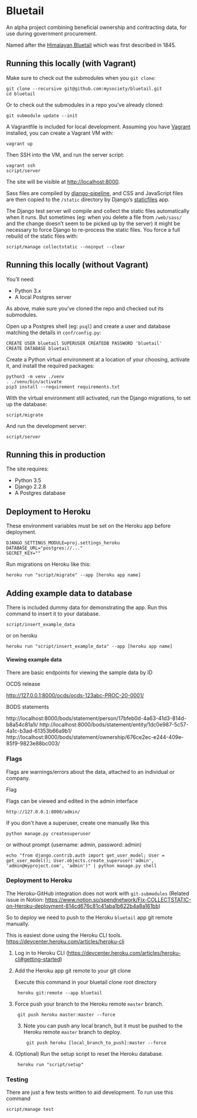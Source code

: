 # Bluetail

An alpha project combining beneficial ownership and contracting data, for use during government procurement.

Named after the [Himalayan Bluetail](https://en.wikipedia.org/wiki/Himalayan_bluetail) which was first described in 1845.

## Running this locally (with Vagrant)

Make sure to check out the submodules when you `git clone`:

```
git clone --recursive git@github.com:mysociety/bluetail.git
cd bluetail
```

Or to check out the submodules in a repo you’ve already cloned:

```
git submodule update --init
```

A Vagrantfile is included for local development. Assuming you have [Vagrant](https://www.vagrantup.com/) installed, you can create a Vagrant VM with:

```
vagrant up
```

Then SSH into the VM, and run the server script:

```
vagrant ssh
script/server
```

The site will be visible at <http://localhost:8000>.

Sass files are compiled by [django-pipeline](https://django-pipeline.readthedocs.io/en/latest/index.html), and CSS and JavaScript files are then copied to the `/static` directory by Django‘s [staticfiles](https://docs.djangoproject.com/en/2.2/ref/contrib/staticfiles/) app.

The Django test server will compile and collect the static files automatically when it runs. But sometimes (eg: when you delete a file from `/web/sass/` and the change doesn’t seem to be picked up by the server) it might be necessary to force Django to re-process the static files. You force a full rebuild of the static files with:

```
script/manage collectstatic --noinput --clear
```


## Running this locally (without Vagrant)

You’ll need:

* Python 3.x
* A local Postgres server

As above, make sure you’ve cloned the repo and checked out its submodules.

Open up a Postgres shell (eg: `psql`) and create a user and database matching the details in `conf/config.py`:

```
CREATE USER bluetail SUPERUSER CREATEDB PASSWORD 'bluetail'
CREATE DATABASE bluetail
```

Create a Python virtual environment at a location of your choosing, activate it, and install the required packages:

```
python3 -m venv ./venv
. ./venv/bin/activate
pip3 install --requirement requirements.txt
```

With the virtual environment still activated, run the Django migrations, to set up the database:

```
script/migrate
```

And run the development server:

```
script/server
```


## Running this in production

The site requires:

* Python 3.5
* Django 2.2.8
* A Postgres database


## Deployment to Heroku

These environment variables must be set on the Heroku app before deployment.

    DJANGO_SETTINGS_MODULE=proj.settings_heroku
    DATABASE_URL="postgres://..."
    SECRET_KEY=""
    
Run migrations on Heroku like this:

    heroku run "script/migrate" --app [heroku app name]
    

## Adding example data to database

There is included dummy data for demonstrating the app. 
Run this command to insert it to your database.

    script/insert_example_data

or on heroku
    
    heroku run "script/insert_example_data" --app [heroku app name]

    
#### Viewing example data

There are basic endpoints for viewing the sample data by ID

OCDS release

http://127.0.0.1:8000/ocds/ocds-123abc-PROC-20-0001/

BODS statements

http://localhost:8000/bods/statement/person/17bfeb0d-4a63-41d3-814d-b8a54c81a1i/
http://localhost:8000/bods/statement/entity/1dc0e987-5c57-4a1c-b3ad-61353b66a9b1/
http://localhost:8000/bods/statement/ownership/676ce2ec-e244-409e-85f9-9823e88bc003/


### Flags

Flags are warnings/errors about the data, attached to an individual or company.

Flag

Flags can be viewed and edited in the admin interface

    http://127.0.0.1:8000/admin/

If you don't have a superuser, create one manually like this

    python manage.py createsuperuser
    
or without prompt (username: admin, password: admin)

    echo "from django.contrib.auth import get_user_model; User = get_user_model(); User.objects.create_superuser('admin', 'admin@myproject.com', 'admin')" | python manage.py shell


### Deployment to Heroku 

The Heroku-GitHub integration does not work with `git-submodules` 
(Related issue in Notion: https://www.notion.so/spendnetwork/Fix-COLLECTSTATIC-on-Heroku-deployment-814cd676c81c41aba1b622b4a8a161bb)

So to deploy we need to push to the Heroku `bluetail` app git remote manually.

This is easiest done using the Heroku CLI tools. https://devcenter.heroku.com/articles/heroku-cli

1. Log in to Heroku CLI (https://devcenter.heroku.com/articles/heroku-cli#getting-started)
2. Add the Heroku app git remote to your git clone
    
    Execute this command in your bluetail clone root directory
            
        heroku git:remote --app bluetail

3. Force push your branch to the Heroku remote `master` branch.

        git push heroku master:master --force
        
    3. Note you can push any local branch, but it must be pushed to the Heroku remote `master` branch to deploy. 
        
            git push heroku [local_branch_to_push]:master --force

4. (Optional) Run the setup script to reset the Heroku database.

        heroku run "script/setup"

### Testing

There are just a few tests written to aid development. 
To run use this command

    script/manage test
    
    